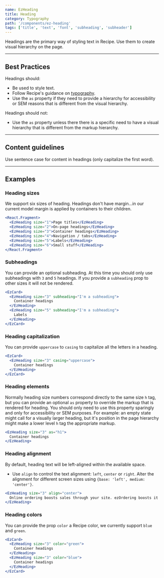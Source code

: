 ```yaml
---
name: EzHeading
title: Heading
category: Typography
path: '/components/ez-heading'
tags: ['title', 'text', 'font', 'subheading', 'subheader']
---
```


Headings are the primary way of styling text in Recipe. Use them to create visual hierarchy on the page.

---

## Best Practices

Headings should:

- Be used to style text.
- Follow Recipe's guidance on [typography](/styles/style#typography).
- Use the `as` property if they need to provide a hierarchy for accessibility or SEM reasons that is different from the visual hierarchy.

Headings should not:

- Use the `as` property unless there there is a specific need to have a visual hierarchy that is different from the markup hierarchy.

---

## Content guidelines

Use sentence case for content in headings (only capitalize the first word).

---

## Examples

### Heading sizes

We support six sizes of heading. Headings don't have margin...in our current model margin is applied by containers to their children.

```jsx
<React.Fragment>
  <EzHeading size="1">Page titles</EzHeading>
  <EzHeading size="2">On-page headings</EzHeading>
  <EzHeading size="3">Container headings</EzHeading>
  <EzHeading size="4">Navigation / tabs</EzHeading>
  <EzHeading size="5">Labels</EzHeading>
  <EzHeading size="6">Small stuff</EzHeading>
</React.Fragment>
```

### Subheadings

You can provide an optional subheading. At this time you should only use subheadings with `3` and `5` headings. If you provide a `subheading` prop to other sizes it will not be rendered.

```jsx
<EzCard>
  <EzHeading size="3" subheading="I'm a subheading">
    Container headings
  </EzHeading>
  <EzHeading size="5" subheading="I'm a subheading">
    Labels
  </EzHeading>
</EzCard>
```

### Heading capitalization

You can provide `uppercase` to `casing` to capitalize all the letters in a heading.

```jsx
<EzCard>
  <EzHeading size="3" casing="uppercase">
    Container headings
  </EzHeading>
</EzCard>
```

### Heading elements

Normally heading size numbers correspond directly to the same size `h` tag, but you can provide an optional `as` property to override the markup that is rendered for heading. You should only need to use this property sparingly and only for accessibility or SEM purposes. For example: an empty state might call for a visually larger heading, but it's position in the page hierarchy might make a lower level `h` tag the appropriate markup.

```jsx
<EzHeading size="3" as="h1">
  Container headings
</EzHeading>
```

### Heading alignment

By default, heading text will be left-aligned within the available space.

- Use `align` to control the text alignment: `left`, `center` or `right`. Alter the alignment for different screen sizes using `{base: 'left', medium: 'center'}`.

```jsx
<EzHeading size="3" align="center">
  Online ordering boosts sales through your site. ezOrdering boosts it further.
</EzHeading>
```

### Heading colors

You can provide the prop `color` a Recipe color, we currently support `blue` and `green`.

```jsx
<EzCard>
  <EzHeading size="3" color="green">
    Container headings
  </EzHeading>
  <EzHeading size="3" color="blue">
    Container headings
  </EzHeading>
</EzCard>
```
